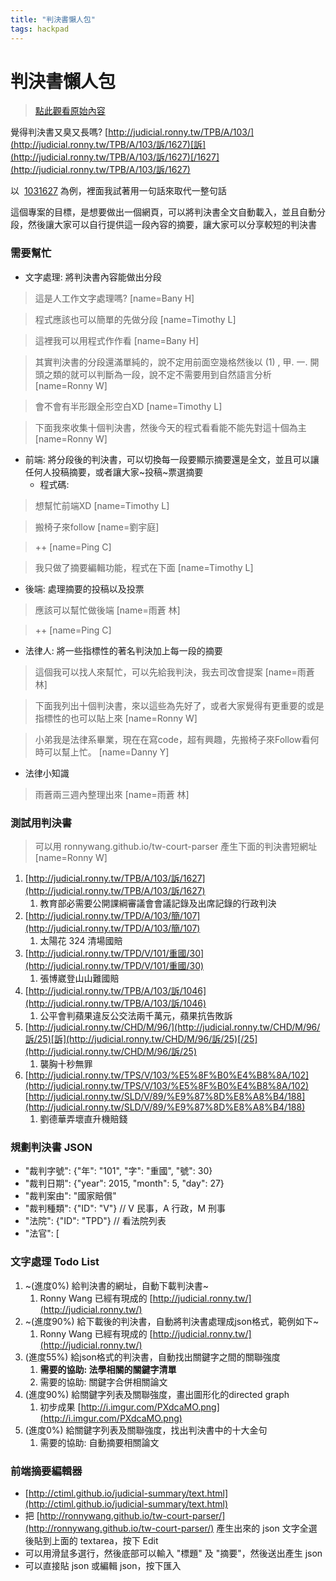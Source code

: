 ```yaml
---
title: "判決書懶人包"
tags: hackpad
---
```


# 判決書懶人包

> [點此觀看原始內容](https://g0v.hackpad.tw/suxchYnyCBR)


覺得判決書又臭又長嗎?
[http://judicial.ronny.tw/TPB/A/103/](http://judicial.ronny.tw/TPB/A/103/訴/1627)[訴](http://judicial.ronny.tw/TPB/A/103/訴/1627)[/1627](http://judicial.ronny.tw/TPB/A/103/訴/1627)

以  [1031627](https://g0v.hackpad.tw/1uK4O8K4IwZ)  為例，裡面我試著用一句話來取代一整句話

這個專案的目標，是想要做出一個網頁，可以將判決書全文自動載入，並且自動分段，然後讓大家可以自行提供這一段內容的摘要，讓大家可以分享較短的判決書

### 需要幫忙

- 文字處理: 將判決書內容能做出分段
> 這是人工作文字處理嗎?
> [name=Bany H]

> 程式應該也可以簡單的先做分段
> [name=Timothy L]

> 這裡我可以用程式作作看
> [name=Bany H]

> 其實判決書的分段還滿單純的，說不定用前面空幾格然後以 (1) , 甲. 一. 開頭之類的就可以判斷為一段，說不定不需要用到自然語言分析
> [name=Ronny W]

> 會不會有半形跟全形空白XD
> [name=Timothy L]

> 下面我來收集十個判決書，然後今天的程式看看能不能先對這十個為主
> [name=Ronny W]

- 前端: 將分段後的判決書，可以切換每一段要顯示摘要還是全文，並且可以讓任何人投稿摘要，或者讓大家~投稿~票選摘要
    - 程式碼:
> 想幫忙前端XD
> [name=Timothy L]

> 搬椅子來follow
> [name=劉宇庭]

> ++
> [name=Ping C]

> 我只做了摘要編輯功能，程式在下面
> [name=Timothy L]

- 後端: 處理摘要的投稿以及投票
> 應該可以幫忙做後端
> [name=雨蒼 林]

> ++
> [name=Ping C]

- 法律人: 將一些指標性的著名判決加上每一段的摘要
> 這個我可以找人來幫忙，可以先給我判決，我去司改會提案
> [name=雨蒼 林]

> 下面我列出十個判決書，來以這些為先好了，或者大家覺得有更重要的或是指標性的也可以貼上來
> [name=Ronny W]

> 小弟我是法律系畢業，現在在寫code，超有興趣，先搬椅子來Follow看何時可以幫上忙。
> [name=Danny Y]

- 法律小知識
> 雨蒼兩三週內整理出來
> [name=雨蒼 林]


### 測試用判決書

> 可以用 ronnywang.github.io/tw-court-parser 產生下面的判決書短網址
> [name=Ronny W]

1.  [http://judicial.ronny.tw/TPB/A/103/訴/1627](http://judicial.ronny.tw/TPB/A/103/訴/1627)
    1.  教育部必需要公開課綱審議會會議記錄及出席記錄的行政判決
2.  [http://judicial.ronny.tw/TPD/A/103/簡/107](http://judicial.ronny.tw/TPD/A/103/簡/107)
    1.  太陽花 324 清場國賠
3.  [http://judicial.ronny.tw/TPD/V/101/重國/30](http://judicial.ronny.tw/TPD/V/101/重國/30)
    1.  張博崴登山山難國賠
4.  [http://judicial.ronny.tw/TPB/A/103/訴/1046](http://judicial.ronny.tw/TPB/A/103/訴/1046)
    1.  公平會判蘋果違反公交法兩千萬元，蘋果抗告敗訴
5.  [http://judicial.ronny.tw/CHD/M/96/](http://judicial.ronny.tw/CHD/M/96/訴/25)[訴](http://judicial.ronny.tw/CHD/M/96/訴/25)[/25](http://judicial.ronny.tw/CHD/M/96/訴/25)
    1.  襲胸十秒無罪
6.  [http://judicial.ronny.tw/TPS/V/103/%E5%8F%B0%E4%B8%8A/102](http://judicial.ronny.tw/TPS/V/103/%E5%8F%B0%E4%B8%8A/102)
[http://judicial.ronny.tw/SLD/V/89/%E9%87%8D%E8%A8%B4/188](http://judicial.ronny.tw/SLD/V/89/%E9%87%8D%E8%A8%B4/188)
    1.  劉德華弄壞直升機賠錢

### 規劃判決書 JSON

- "裁判字號": {"年": "101", "字": "重國", "號": 30}
- "裁判日期": {"year": 2015, "month": 5, "day": 27}
- "裁判案由": "國家賠償"
- "裁判種類": {"ID": "V"} // V 民事，A 行政，M 刑事
- "法院": {"ID": "TPD"} // 看法院列表
- "法官": \[

### 文字處理 Todo List

1.  ~(進度0%) 給判決書的網址，自動下載判決書~
    1.  Ronny Wang 已經有現成的 [http://judicial.ronny.tw/](http://judicial.ronny.tw/)
2.  ~(進度90%) 給下載後的判決書，自動將判決書處理成json格式，範例如下~
    1.  Ronny Wang 已經有現成的 [http://judicial.ronny.tw/](http://judicial.ronny.tw/)
3.  (進度55%) 給json格式的判決書，自動找出關鍵字之間的關聯強度
    1.  **需要的協助: 法學相關的關鍵字清單**
    2.  需要的協助: 關鍵字合併相關論文
4.  (進度90%) 給關鍵字列表及關聯強度，畫出圖形化的directed graph
    1.  初步成果 [http://i.imgur.com/PXdcaMO.png](http://i.imgur.com/PXdcaMO.png)
5.  (進度0%) 給關鍵字列表及關聯強度，找出判決書中的十大金句
    1.  需要的協助: 自動摘要相關論文

### 前端摘要編輯器

- [http://ctiml.github.io/judicial-summary/text.html](http://ctiml.github.io/judicial-summary/text.html)
- 把 [http://ronnywang.github.io/tw-court-parser/](http://ronnywang.github.io/tw-court-parser/) 產生出來的 json 文字全選後貼到上面的 textarea，按下 Edit
- 可以用滑鼠多選行，然後底部可以輸入 "標題" 及 "摘要"，然後送出產生 json
- 可以直接貼 json 或編輯 json，按下匯入


